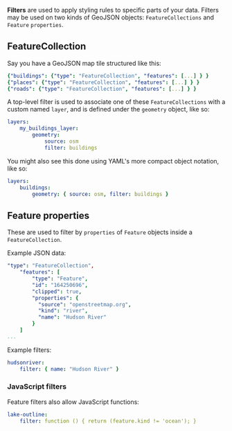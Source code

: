 **Filters** are used to apply styling rules to specific parts of your data. Filters may be used on two kinds of GeoJSON objects: `FeatureCollections` and `Feature` `properties`.

## FeatureCollection

Say you have a GeoJSON map tile structured like this:

``` yaml
{"buildings": {"type": "FeatureCollection", "features": [...] } }
{"places": {"type": "FeatureCollection", "features": [...] } }
{"roads": {"type": "FeatureCollection", "features": [...] } }
```

A top-level filter is used to associate one of these `FeatureCollections` with a custom named `layer`, and is defined under the `geometry` object, like so:

``` yaml
layers:
    my_buildings_layer:
        geometry:
            source: osm
            filter: buildings
```

You might also see this done using YAML's more compact object notation, like so:

``` yaml
layers:
    buildings:
        geometry: { source: osm, filter: buildings }
```

## Feature properties

These are used to filter by `properties` of `Feature` objects inside a `FeatureCollection`.

Example JSON data:

``` yaml
"type": "FeatureCollection",
    "features": [
        "type": "Feature",
        "id": "164250696",
        "clipped": true,
        "properties": {
          "source": "openstreetmap.org",
          "kind": "river",
          "name": "Hudson River"
        }
    ]
...
```

Example filters:
```yaml
hudsonriver:
    filter: { name: "Hudson River" }
```

### JavaScript filters
Feature filters also allow JavaScript functions:

```yaml
lake-outline:
    filter: function () { return (feature.kind != 'ocean'); }
```
